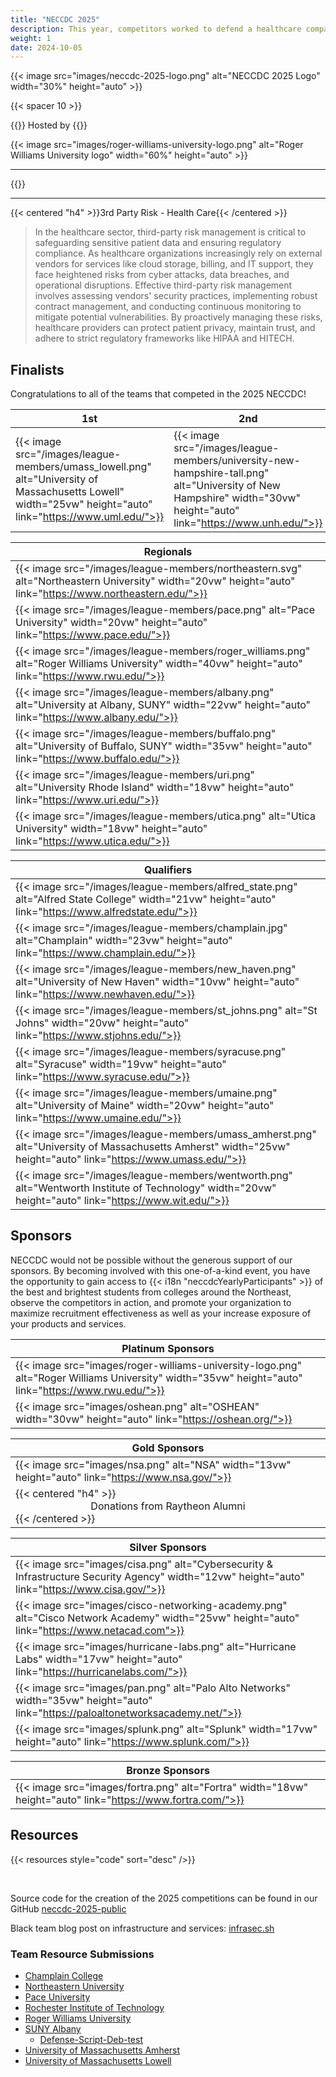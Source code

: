 ```yaml
---
title: "NECCDC 2025"
description: This year, competitors worked to defend a healthcare company by minimizing third-party risk and securing systems against cyber threats. The competition was hosted by Roger Williams University and would not have been possible without their support.
weight: 1
date: 2024-10-05
---
```


{{< image src="images/neccdc-2025-logo.png" alt="NECCDC 2025 Logo" width="30%" height="auto" >}}

{{< spacer 10 >}}

{{<intro>}}
Hosted by
{{</intro>}}

{{< image src="images/roger-williams-university-logo.png" alt="Roger Williams University logo" width="60%" height="auto" >}}

---

{{<toc>}}

---

{{< centered "h4" >}}3rd Party Risk - Health Care{{< /centered >}}

> In the healthcare sector, third-party risk management is critical to safeguarding sensitive patient data and ensuring regulatory compliance.
> As healthcare organizations increasingly rely on external vendors for services like cloud storage, billing, and IT support, they face heightened risks from cyber attacks, data breaches, and operational disruptions.
> Effective third-party risk management involves assessing vendors' security practices, implementing robust contract management, and conducting continuous monitoring to mitigate potential vulnerabilities.
> By proactively managing these risks, healthcare providers can protect patient privacy, maintain trust, and adhere to strict regulatory frameworks like HIPAA and HITECH.

## Finalists

Congratulations to all of the teams that competed in the 2025 NECCDC!

| **1st** | **2nd** | **3rd** |
| - | - | - |
| {{< image src="/images/league-members/umass_lowell.png" alt="University of Massachusetts Lowell" width="25vw" height="auto" link="https://www.uml.edu/">}} | {{< image src="/images/league-members/university-new-hampshire-tall.png" alt="University of New Hampshire" width="30vw" height="auto" link="https://www.unh.edu/">}} | {{< image src="/images/league-members/rit.png" alt="RIT" width="20vw" height="auto" link="https://www.rit.edu/">}} |

| **Regionals** |
| - |
| {{< image src="/images/league-members/northeastern.svg" alt="Northeastern University" width="20vw" height="auto" link="https://www.northeastern.edu/">}} |
| {{< image src="/images/league-members/pace.png" alt="Pace University" width="20vw" height="auto" link="https://www.pace.edu/">}} |
| {{< image src="/images/league-members/roger_williams.png" alt="Roger Williams University" width="40vw" height="auto" link="https://www.rwu.edu/">}} |
| {{< image src="/images/league-members/albany.png" alt="University at Albany, SUNY" width="22vw" height="auto" link="https://www.albany.edu/">}} |
| {{< image src="/images/league-members/buffalo.png" alt="University of Buffalo, SUNY" width="35vw" height="auto" link="https://www.buffalo.edu/">}} |
| {{< image src="/images/league-members/uri.png" alt="University Rhode Island" width="18vw" height="auto" link="https://www.uri.edu/">}} |
| {{< image src="/images/league-members/utica.png" alt="Utica University" width="18vw" height="auto" link="https://www.utica.edu/">}} |


| **Qualifiers** |
| - |
| {{< image src="/images/league-members/alfred_state.png" alt="Alfred State College" width="21vw" height="auto" link="https://www.alfredstate.edu/">}} |
| {{< image src="/images/league-members/champlain.jpg" alt="Champlain" width="23vw" height="auto" link="https://www.champlain.edu/">}} |
| {{< image src="/images/league-members/new_haven.png" alt="University of New Haven" width="10vw" height="auto" link="https://www.newhaven.edu/">}} |
| {{< image src="/images/league-members/st_johns.png" alt="St Johns" width="20vw" height="auto" link="https://www.stjohns.edu/">}} |
| {{< image src="/images/league-members/syracuse.png" alt="Syracuse" width="19vw" height="auto" link="https://www.syracuse.edu/">}} |
| {{< image src="/images/league-members/umaine.png" alt="University of Maine" width="20vw" height="auto" link="https://www.umaine.edu/">}} |
| {{< image src="/images/league-members/umass_amherst.png" alt="University of Massachusetts Amherst" width="25vw" height="auto" link="https://www.umass.edu/">}} |
| {{< image src="/images/league-members/wentworth.png" alt="Wentworth Institute of Technology" width="20vw" height="auto" link="https://www.wit.edu/">}} |


## Sponsors

NECCDC would not be possible without the generous support of our sponsors. By becoming involved with this one-of-a-kind event, you have the opportunity to gain access to {{< i18n "neccdcYearlyParticipants" >}} of the best and brightest students from colleges around the Northeast, observe the competitors in action, and promote your organization to maximize recruitment effectiveness as well as your increase exposure of your products and services.

 **Platinum Sponsors** |
| - |
| {{< image src="images/roger-williams-university-logo.png" alt="Roger Williams University" width="35vw" height="auto" link="https://www.rwu.edu/">}} |
| {{< image src="images/oshean.png" alt="OSHEAN" width="30vw" height="auto" link="https://oshean.org/">}} |


| **Gold Sponsors** |
| - |
| {{< image src="images/nsa.png" alt="NSA" width="13vw" height="auto" link="https://www.nsa.gov/">}} |
| {{< centered "h4" >}} <center> Donations from Raytheon Alumni </center> {{< /centered >}}  |

| **Silver Sponsors** |
| - |
| {{< image src="images/cisa.png" alt="Cybersecurity & Infrastructure Security Agency" width="12vw" height="auto" link="https://www.cisa.gov/">}} |
| {{< image src="images/cisco-networking-academy.png" alt="Cisco Network Academy" width="25vw" height="auto" link="https://www.netacad.com">}} |
| {{< image src="images/hurricane-labs.png" alt="Hurricane Labs" width="17vw" height="auto" link="https://hurricanelabs.com/">}} |
| {{< image src="images/pan.png" alt="Palo Alto Networks" width="35vw" height="auto" link="https://paloaltonetworksacademy.net/">}} |
| {{< image src="images/splunk.png" alt="Splunk" width="17vw" height="auto" link="https://www.splunk.com/">}} |

| **Bronze Sponsors** |
| - |
| {{< image src="images/fortra.png" alt="Fortra" width="18vw" height="auto" link="https://www.fortra.com/">}} |


## Resources

{{< resources style="code" sort="desc" />}}

<br>

Source code for the creation of the 2025 competitions can be found in our GitHub [neccdc-2025-public](https://github.com/NE-Collegiate-Cyber-Defense-League/neccdc-2025-public/)

Black team blog post on infrastructure and services: [infrasec.sh](https://infrasec.sh/post/neccdc-2025/)

### Team Resource Submissions

- [Champlain College](https://github.com/champccdc/2025)
- [Northeastern University](https://gitlab.com/nuccdc/tools)
- [Pace University](https://github.com/BitEU/PaceUniversity-NECCDC-2025)
- [Rochester Institute of Technology](https://github.com/CCDC-RIT/)
- [Roger Williams University](https://github.com/CIC-RWU/CIC-Scripts)
- [SUNY Albany](https://github.com/orgs/CyberDefenseOrganization/repositories)
  - [Defense-Script-Deb-test](https://github.com/Dack985/Defense-Script-Deb-test)
- [University of Massachusetts Amherst](https://github.com/UMassCybersecurity/CCDCScripts25)
- [University of Massachusetts Lowell](https://github.com/UML-Cyber-Security/ccdc2025)

